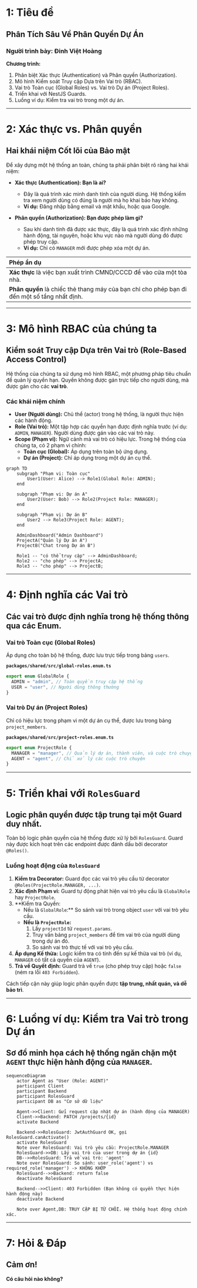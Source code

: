 # 1: Tiêu đề

## Phân Tích Sâu Về Phân Quyền Dự Án

### **Người trình bày:** Đinh Việt Hoàng

**Chương trình:**

1.  Phân biệt Xác thực (Authentication) và Phân quyền (Authorization).
2.  Mô hình Kiểm soát Truy cập Dựa trên Vai trò (RBAC).
3.  Vai trò Toàn cục (Global Roles) vs. Vai trò Dự án (Project Roles).
4.  Triển khai với NestJS Guards.
5.  Luồng ví dụ: Kiểm tra vai trò trong một dự án.

---

# 2: Xác thực vs. Phân quyền

## Hai khái niệm Cốt lõi của Bảo mật

Để xây dựng một hệ thống an toàn, chúng ta phải phân biệt rõ ràng hai khái niệm:

- **Xác thực (Authentication): Bạn là ai?**

  - Đây là quá trình xác minh danh tính của người dùng. Hệ thống kiểm tra xem người dùng có đúng là người mà họ khai báo hay không.
  - **Ví dụ:** Đăng nhập bằng email và mật khẩu, hoặc qua Google.

- **Phân quyền (Authorization): Bạn được phép làm gì?**
  - Sau khi danh tính đã được xác thực, đây là quá trình xác định những hành động, tài nguyên, hoặc khu vực nào mà người dùng đó được phép truy cập.
  - **Ví dụ:** Chỉ có `MANAGER` mới được phép xóa một dự án.

| Phép ẩn dụ                                                                                   |
| :------------------------------------------------------------------------------------------- |
| **Xác thực** là việc bạn xuất trình CMND/CCCD để vào cửa một tòa nhà.                        |
| **Phân quyền** là chiếc thẻ thang máy của bạn chỉ cho phép bạn đi đến một số tầng nhất định. |

---

# 3: Mô hình RBAC của chúng ta

## Kiểm soát Truy cập Dựa trên Vai trò (Role-Based Access Control)

Hệ thống của chúng ta sử dụng mô hình RBAC, một phương pháp tiêu chuẩn để quản lý quyền hạn. Quyền không được gán trực tiếp cho người dùng, mà được gán cho các **vai trò**.

### Các khái niệm chính

- **User (Người dùng):** Chủ thể (actor) trong hệ thống, là người thực hiện các hành động.
- **Role (Vai trò):** Một tập hợp các quyền hạn được định nghĩa trước (ví dụ: `ADMIN`, `MANAGER`). Người dùng được gán vào các vai trò này.
- **Scope (Phạm vi):** Ngữ cảnh mà vai trò có hiệu lực. Trong hệ thống của chúng ta, có 2 phạm vi chính:
  - **Toàn cục (Global):** Áp dụng trên toàn bộ ứng dụng.
  - **Dự án (Project):** Chỉ áp dụng trong một dự án cụ thể.

```mermaid
graph TD
    subgraph "Phạm vi: Toàn cục"
        User1(User: Alice) --> Role1(Global Role: ADMIN);
    end

    subgraph "Phạm vi: Dự án A"
        User2(User: Bob) --> Role2(Project Role: MANAGER);
    end

    subgraph "Phạm vi: Dự án B"
        User2 --> Role3(Project Role: AGENT);
    end

    AdminDashboard("Admin Dashboard")
    ProjectA("Quản lý Dự án A")
    ProjectB("Chat trong Dự án B")

    Role1 -- "có thể truy cập" --> AdminDashboard;
    Role2 -- "cho phép" --> ProjectA;
    Role3 -- "cho phép" --> ProjectB;
```

---

# 4: Định nghĩa các Vai trò

## Các vai trò được định nghĩa trong hệ thống thông qua các Enum.

### Vai trò Toàn cục (Global Roles)

Áp dụng cho toàn bộ hệ thống, được lưu trực tiếp trong bảng `users`.

**`packages/shared/src/global-roles.enum.ts`**

```typescript
export enum GlobalRole {
  ADMIN = "admin", // Toàn quyền truy cập hệ thống
  USER = "user", // Người dùng thông thường
}
```

### Vai trò Dự án (Project Roles)

Chỉ có hiệu lực trong phạm vi một dự án cụ thể, được lưu trong bảng `project_members`.

**`packages/shared/src/project-roles.enum.ts`**

```typescript
export enum ProjectRole {
  MANAGER = "manager", // Quản lý dự án, thành viên, và cuộc trò chuyện
  AGENT = "agent", // Chỉ xử lý các cuộc trò chuyện
}
```

---

# 5: Triển khai với `RolesGuard`

## Logic phân quyền được tập trung tại một Guard duy nhất.

Toàn bộ logic phân quyền của hệ thống được xử lý bởi `RolesGuard`. Guard này được kích hoạt trên các endpoint được đánh dấu bởi decorator `@Roles()`.

### Luồng hoạt động của `RolesGuard`

1.  **Kiểm tra Decorator:** Guard đọc các vai trò yêu cầu từ decorator `@Roles(ProjectRole.MANAGER, ...)`.
2.  **Xác định Phạm vi:** Guard tự động phát hiện vai trò yêu cầu là `GlobalRole` hay `ProjectRole`.
3.  \*\*Kiểm tra Quyền:
    - Nếu là `GlobalRole`:\*\* So sánh vai trò trong object `user` với vai trò yêu cầu.
    - **Nếu là `ProjectRole`:**
      1.  Lấy `projectId` từ `request.params`.
      2.  Truy vấn bảng `project_members` để tìm vai trò của người dùng trong dự án đó.
      3.  So sánh vai trò thực tế với vai trò yêu cầu.
4.  **Áp dụng Kế thừa:** Logic kiểm tra có tính đến sự kế thừa vai trò (ví dụ, `MANAGER` có tất cả quyền của `AGENT`).
5.  **Trả về Quyết định:** Guard trả về `true` (cho phép truy cập) hoặc `false` (ném ra lỗi `403 Forbidden`).

Cách tiếp cận này giúp logic phân quyền được **tập trung, nhất quán, và dễ bảo trì**.

---

# 6: Luồng ví dụ: Kiểm tra Vai trò trong Dự án

## Sơ đồ minh họa cách hệ thống ngăn chặn một `AGENT` thực hiện hành động của `MANAGER`.

```mermaid
sequenceDiagram
    actor Agent as "User (Role: AGENT)"
    participant Client
    participant Backend
    participant RolesGuard
    participant DB as "Cơ sở dữ liệu"

    Agent->>Client: Gửi request cập nhật dự án (hành động của MANAGER)
    Client->>Backend: PATCH /projects/{id}
    activate Backend

    Backend->>RolesGuard: JwtAuthGuard OK, gọi RolesGuard.canActivate()
    activate RolesGuard
    Note over RolesGuard: Vai trò yêu cầu: ProjectRole.MANAGER
    RolesGuard->>DB: Lấy vai trò của user trong dự án {id}
    DB-->>RolesGuard: Trả về vai trò: 'agent'
    Note over RolesGuard: So sánh: user_role('agent') vs required_role('manager') -> KHÔNG KHỚP
    RolesGuard-->>Backend: return false
    deactivate RolesGuard

    Backend-->>Client: 403 Forbidden (Bạn không có quyền thực hiện hành động này)
    deactivate Backend

    Note over Agent,DB: TRUY CẬP BỊ TỪ CHỐI. Hệ thống hoạt động chính xác.
```

---

# 7: Hỏi & Đáp

## Cảm ơn!

**Có câu hỏi nào không?**
